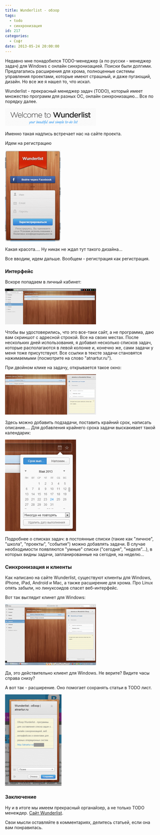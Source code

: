 ```yaml
---
title: Wunderlist - обзор
tags:
  - todo
  - синхронизация
id: 217
categories:
  - Софт
date: 2013-05-24 20:00:00
---
```


Недавно мне понадобился TODO-менеджер (а по русски - менеджер задач) для Windows с онлайн синхронизацией. Поиски были долгими. Предлагались расширения для хрома, полноценные системы управления проектами, которые имеют страшный, и даже пугающий, дизайн. Но все же я нашел то, что искал.

Wunderlist - прекрасный менеджер задач (TODO), который имеет множество программ для разных ОС, онлайн синхронизацию... Все по порядку далее. <!--more-->

[![Приветствие](/content/2013/05/Image-0001-300x58.png)](/content/2013/05/Image-0001.png)

Именно такая надпись встречает нас на сайте проекта. 

Идем на регистрацию

[![Регистрация Wunderlist](/content/2013/05/Image-0023-183x300.png)](/content/2013/05/Image-0023.png)

Какая красота.... Ну никак не ждал тут такого дизайна...

Все вводим, идем дальше. Вообщем - регистрация как регистрация.

### Интерфейс

Вскоре попадаем в личный кабинет:

[![Сайт Wunderlist](/content/2013/05/Image-0032-300x117.png)](/content/2013/05/Image-0032.png)

Чтобы вы удостоверились, что это все-таки сайт, а не программа, даю вам скриншот с адресной строкой. Все на своих местах. После нескольких дней использования, я добавил несколько списков задач, которые располагаются в левой колонке и, конечно же, сами задачи у меня тоже присутствуют. Все ссылки в тексте задачи становятся нажимаемыми (посмотрите на слово "atnartur.ru").

При двойном клике на задачу, открывается такое окно:

[![Информация о задаче Wunderlist](/content/2013/05/Image-0042-300x132.png)](/content/2013/05/Image-0042.png)

Здесь можно добавить подзадачи, поставить крайний срок, написать описание.... Для добавления крайнего срока задачи выскакивает такой календарик:

[![Календарь Wunderlist](/content/2013/05/Image-0051-234x300.png)](/content/2013/05/Image-0051.png)

Подробнее о списках задач: в постоянные списки (такие как "личное", "школа", "проекты", "события") можно добавлять задачи. В случае необходимости появляются "умные" списки ("сегодня", "неделя"...), в которых видны задачи, запланированные на сегодня, на неделю...

### Синхронизация и клиенты

Как написано на сайте Wunderlist, существуют клиенты для Windows, iPhone, iPad, Android и Mac, а также расширение для хрома. Про Linux опять забыли, но линуксоидов спасет веб-интерфейс. 

Вот так выглядит клинет для Windows:

[![Windows Wunderlist](/content/2013/05/Image-0071-300x200.png)](/content/2013/05/Image-0071.png)

Да, это действительно клиент для Windows. Не верите? Видите часы справа снизу?

А вот так - расширение. Оно помогает сохранять статьи в TODO лист.

[![Расширение Wunderlist Хром](/content/2013/05/Image-0061-186x300.png)](/content/2013/05/Image-0061.png)

### Заключение

Ну и в итоге мы имеем прекрасный органайзер, а не только TODO менеждер. [Сайт Wunderlist](http://wunderlist.com "Wunderlist").

Свои мысли оставляйте в комментариях, делитесь статьей, если она вам понравилась.